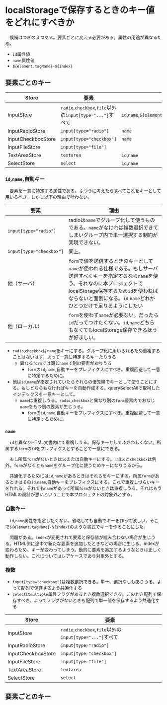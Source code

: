 # localStorageで保存するときのキー値をどれにすべきか

　候補はつぎの３つある。要素ごとに変える必要がある。属性の用途が異なるため。

* `id`属性値
* `name`属性値
* `${element.tagName}-${index}`

## 要素ごとのキー

Store|要素|キー|値
-----|----|----|--
InputStore|`radio`,`checkbox`,`file`以外の`input[type="..."]`すべて|`id`,`name`,`${element.tagName}-${element.type}-${index}`|`element.value`
InputRadioStore|`input[type="radio"]`|`name`|`value`
InputCheckboxStore|`input[type="checkbox"]`|`name`|`[value]`
InputFileStore|`input[type="file"]`||
TextAreaStore|`textarea`|`id`,`name`|`value`
SelectStore|`select`|`id`,`name`|`[value]`

### `id`,`name`,自動キー

　要素を一意に特定する属性である。ふつうに考えたらすべてこれをキーとして用いるべき。しかし以下の理由で叶わない。

要素|理由
----|----
`input[type="radio"]`|radioは`name`でグループ化して使うものである。`name`がなければ複数選択できてしまいグループ内で単一選択する制約が実現できない。
`input[type="checkbox"]`|同上。
他（サーバ）|`form`で値を送信するときのキーとして`name`が使われる仕様である。もしサーバ送信すべくキーを指定するなら`name`を使う。それなのに本プロジェクトでlocalStorage保存するため`id`を使わねばならないと面倒になる。`id`,`name`どれかひとつだけで足りるようにしたい
他（ローカル）|`form`を使わず`name`が必要ない。だったら`id`だってつけたくない。`id`,`name`どちらもなくてもlocalStorage保存できるほうが好ましい。

* `radio`,`checkbox`は`name`をキーにする。グループ化に用いられるため重複することはないはず。よって一意に特定するキーたりうる
    * 異なる`form`では同じ`name`で別の要素がありうる
        * `form`の`id`,`name`,自動キーをプレフィクスにすべき。重複回避して一意に特定するために。
* 他は`id`,`name`が指定されていたらそれらの優先順でキーとして使うことにする。もしどちらもなければキーを自動作成する。querySelectAllで取得したインデックスを一意キーとして。
    * `name`は重複しうる。`radio`,`checkbox`と異なり別の`form`要素内でおなじ`name`をもつ別の要素が生じうる。
        * `form`の`id`,`name`,自動キーをプレフィクスにすべき。重複回避して一意に特定するために。

### `name`

　`id`と異なりHTML文書内にて重複しうる。保存キーとしてふさわしくない。所属する`form`の`id`をプレフィクスとすることで一意にできる。

　もし所属`form`がないときは`id`または自動キーにする。`radio`と`checkbox`は例外。`form`がなくとも`name`をグループ化に使うためキーになりうるから。

　共通化するためには`id`,`name`があるときはそれらをキーにする。所属`form`があるときはその`id`,`name`,自動キーをプレフィクスにする。これで重複しづらいキーを作れる。それでも`name`があって所属`form`がないときは重複しうる。それはもうHTMLの設計が悪いということで本プロジェクトの対象外とする。

### 自動キー

　`id`,`name`属性を指定したくない。省略しても自動でキーを作って欲しい。そこで`${element.tagName}-${index}`のような書式でキーを作ることにした。

　問題がある。`index`が変更されて要素と保存値が噛み合わない場合が生じうる。HTML側に途中で新たな要素を追加したときなどの場合に生じる。indexが変わるため、キーが変わってしまう。動的に要素を追加するようなときは正しく動作しない。これについてはレアケースであり対象外とする。

### 複数

* `input[type="checkbox"]`は複数選択できる。単一、選択なしもありうる。よって配列で保存するよう共通化する
* `select`は`multiple`属性フラグがあるとき複数選択できる。このとき配列で保存すべき。よってフラグがないときも配列で単一値を保存するよう共通化する


Store|要素
-----|----
InputStore|`radio`,`checkbox`,`file`以外の`input[type="..."]`すべて
InputRadioStore|`input[type="radio"]`
InputCheckboxStore|`input[type="checkbox"]`
InputFileStore|`input[type="file"]`
TextAreaStore|`textarea`
SelectStore|`select`


## 要素ごとのキー
